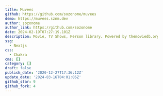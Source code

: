 ```yaml
---
title: Muvees
github: https://github.com/sozonome/muvees
demo: https://muvees.sznm.dev
author: sozonome
author_link: https://github.com/sozonome
date: 2024-02-19T07:27:19.101Z
description: Movie, TV Shows, Person library. Powered by themoviedb.org
ssg:
  - Nextjs
css:
  - Chakra
cms: []
category: []
draft: false
publish_date: '2020-12-27T17:36:12Z'
update_date: '2024-03-16T04:01:05Z'
github_star: 9
github_fork: 4
---
```

